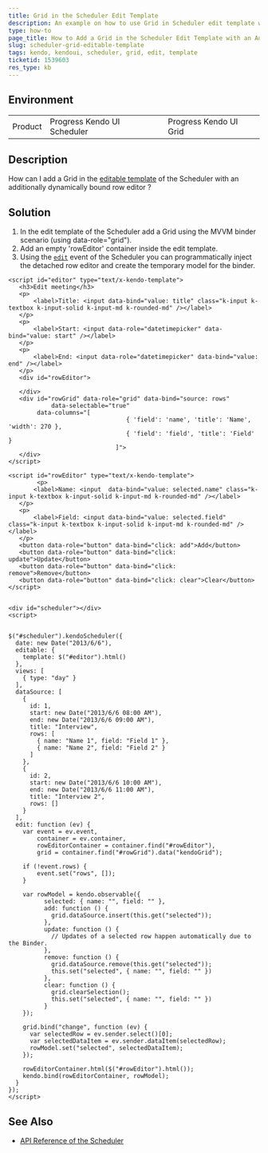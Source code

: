 ```yaml
---
title: Grid in the Scheduler Edit Template  
description: An example on how to use Grid in Scheduler edit template with an additionally dynamically bound row editor.
type: how-to
page_title: How to Add a Grid in the Scheduler Edit Template with an Additionally Dynamically Bound Row Editor  - Kendo UI Scheduler for jQuery
slug: scheduler-grid-editable-template
tags: kendo, kendoui, scheduler, grid, edit, template
ticketid: 1539603
res_type: kb
---
```


## Environment

<table>
 <tr>
  <td>Product</td>
  <td>Progress Kendo UI Scheduler</td>
  <td>Progress Kendo UI Grid</td>
 </tr>
</table>


## Description

How can I add a Grid in the [editable template](/api/javascript/ui/scheduler/configuration/editable.template) of the Scheduler with an additionally dynamically bound row editor ?

## Solution

1. In the edit template of the Scheduler add a Grid using the MVVM binder scenario (using data-role="grid").
1. Add an empty 'rowEditor' container inside the edit template.
1. Using the [`edit`](/api/javascript/ui/scheduler/events/edit) event of the Scheduler you can programmatically inject the detached row editor and create the temporary model for the binder.


````dojo
<script id="editor" type="text/x-kendo-template">
   <h3>Edit meeting</h3>
   <p>
       <label>Title: <input data-bind="value: title" class="k-input k-textbox k-input-solid k-input-md k-rounded-md" /></label>
   </p>
   <p>
       <label>Start: <input data-role="datetimepicker" data-bind="value: start" /></label>
   </p>
   <p>
       <label>End: <input data-role="datetimepicker" data-bind="value: end" /></label>
   </p>
   <div id="rowEditor">
  
   </div>
   <div id="rowGrid" data-role="grid" data-bind="source: rows" 
   			data-selectable="true"
        data-columns="[
                                 { 'field': 'name', 'title': 'Name', 'width': 270 },
                                 { 'field': 'field', 'title': 'Field' }
                              ]">
   </div>
</script>

<script id="rowEditor" type="text/x-kendo-template">
		<p>
       <label>Name: <input  data-bind="value: selected.name" class="k-input k-textbox k-input-solid k-input-md k-rounded-md" /></label>
   </p>
   <p>
       <label>Field: <input data-bind="value: selected.field" class="k-input k-textbox k-input-solid k-input-md k-rounded-md" /></label>
   </p>
   <button data-role="button" data-bind="click: add">Add</button>
   <button data-role="button" data-bind="click: update">Update</button>
   <button data-role="button" data-bind="click: remove">Remove</button>
   <button data-role="button" data-bind="click: clear">Clear</button>
</script>
  
  
<div id="scheduler"></div>
<script>

  
$("#scheduler").kendoScheduler({
  date: new Date("2013/6/6"),
  editable: {
    template: $("#editor").html()
  },
  views: [
    { type: "day" }
  ],
  dataSource: [
    {
      id: 1,
      start: new Date("2013/6/6 08:00 AM"),
      end: new Date("2013/6/6 09:00 AM"),
      title: "Interview",
      rows: [ 
        { name: "Name 1", field: "Field 1" }, 
        { name: "Name 2", field: "Field 2" }
      ]
    },
    {
      id: 2,
      start: new Date("2013/6/6 10:00 AM"),
      end: new Date("2013/6/6 11:00 AM"),
      title: "Interview 2",
      rows: []
    }
  ],
  edit: function (ev) {
  	var event = ev.event,
        container = ev.container,
        rowEditorContainer = container.find("#rowEditor"),
        grid = container.find("#rowGrid").data("kendoGrid");
    
    if (!event.rows) {
    	event.set("rows", []);
    }
    
    var rowModel = kendo.observable({
          selected: { name: "", field: "" },
          add: function () {           
          	grid.dataSource.insert(this.get("selected"));
          }, 
          update: function () {
          	// Updates of a selected row happen automatically due to the Binder. 
          }, 
          remove: function () {
          	grid.dataSource.remove(this.get("selected"));
            this.set("selected", { name: "", field: "" })
          }, 
          clear: function () {
            grid.clearSelection();
          	this.set("selected", { name: "", field: "" })
          }
    });
    
    grid.bind("change", function (ev) {
      var selectedRow = ev.sender.select()[0];
      var selectedDataItem = ev.sender.dataItem(selectedRow);
      rowModel.set("selected", selectedDataItem);
    });    
    
    rowEditorContainer.html($("#rowEditor").html());
    kendo.bind(rowEditorContainer, rowModel);
  }
});
</script>
````

## See Also

* [API Reference of the Scheduler](/api/javascript/ui/scheduler)
